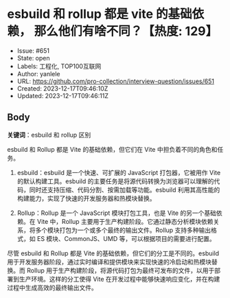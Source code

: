 # esbuild 和 rollup 都是 vite 的基础依赖， 那么他们有啥不同？【热度: 129】

- Issue: #651
- State: open
- Labels: 工程化, TOP100互联网
- Author: yanlele
- URL: https://github.com/pro-collection/interview-question/issues/651
- Created: 2023-12-17T09:46:10Z
- Updated: 2023-12-17T09:46:11Z

## Body

**关键词**：esbuild 和 rollup 区别

esbuild 和 Rollup 都是 Vite 的基础依赖，但它们在 Vite 中担负着不同的角色和任务。

1. esbuild：esbuild 是一个快速、可扩展的 JavaScript 打包器，它被用作 Vite 的默认构建工具。esbuild 的主要任务是将源代码转换为浏览器可以理解的代码，同时还支持压缩、代码分割、按需加载等功能。esbuild 利用其高性能的构建能力，实现了快速的开发服务器和热模块替换。

2. Rollup：Rollup 是一个 JavaScript 模块打包工具，也是 Vite 的另一个基础依赖。在 Vite 中，Rollup 主要用于生产构建阶段。它通过静态分析模块依赖关系，将多个模块打包为一个或多个最终的输出文件。Rollup 支持多种输出格式，如 ES 模块、CommonJS、UMD 等，可以根据项目的需要进行配置。

尽管 esbuild 和 Rollup 都是 Vite 的基础依赖，但它们的分工是不同的。esbuild 用于开发服务器阶段，通过实时编译和提供模块来实现快速的冷启动和热模块替换。而 Rollup 用于生产构建阶段，将源代码打包为最终可发布的文件，以用于部署到生产环境。这样的分工使得 Vite 在开发过程中能够快速响应变化，并在构建过程中生成高效的最终输出文件。

